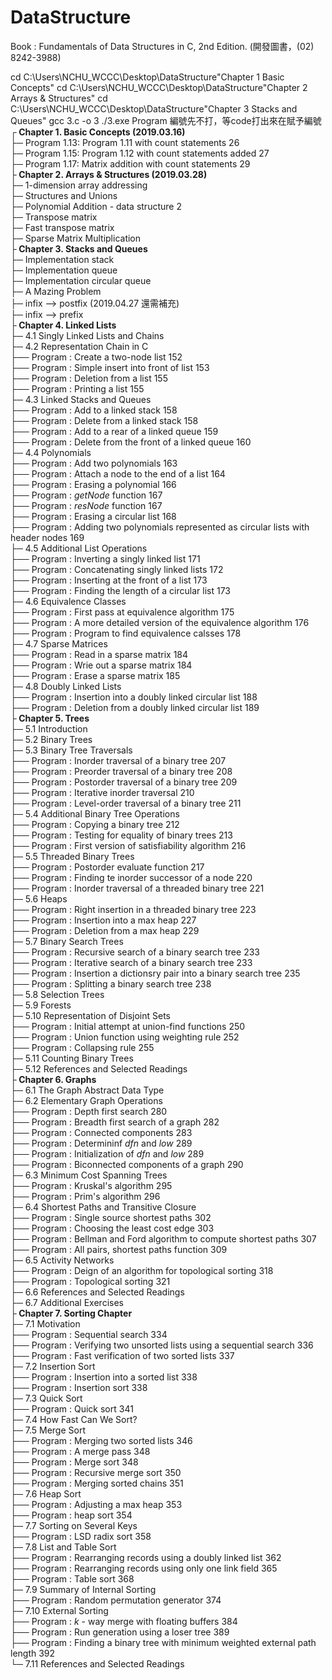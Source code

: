 # DataStructure
Book : Fundamentals of Data Structures in C, 2nd Edition. (開發圖書，(02) 8242-3988)

 cd C:\Users\NCHU_WCCC\Desktop\DataStructure\"Chapter 1 Basic Concepts"
 cd C:\Users\NCHU_WCCC\Desktop\DataStructure\"Chapter 2 Arrays & Structures"
 cd C:\Users\NCHU_WCCC\Desktop\DataStructure\"Chapter 3 Stacks and Queues"
 gcc 3.c -o 3
 ./3.exe
Program 編號先不打，等code打出來在賦予編號<br />
┌<b> Chapter 1. Basic Concepts (2019.03.16)</b><br />
├─ Program 1.13: Program 1.11 with count statements   26<br />
├─ Program 1.15: Program 1.12 with count statements added   27<br />
├─ Program 1.17: Matrix addition with count statements   29<br />
├<b> Chapter 2. Arrays & Structures (2019.03.28)</b><br />
├─ 1-dimension array addressing<br />
├─ Structures and Unions<br />
├─ Polynomial Addition - data structure 2<br />
├─ Transpose matrix<br />
├─ Fast transpose matrix<br />
├─ Sparse Matrix Multiplication<br />
├<b> Chapter 3. Stacks and Queues</b><br />
├─ Implementation stack<br />
├─ Implementation queue<br />
├─ Implementation circular queue<br />
├─ A Mazing Problem<br />
├─ infix --> postfix (2019.04.27 還需補充)<br />
├─ infix --> prefix<br />
├<b> Chapter 4. Linked Lists</b><br />
├─ 4.1 Singly Linked Lists and Chains<br />
├─ 4.2 Representation Chain in C<br />
├── Program : Create a two-node list 152<br />
├── Program : Simple insert into front of list 153<br />
├── Program : Deletion from a list 155<br />
├── Program : Printing a list 155<br />
├─ 4.3 Linked Stacks and Queues<br />
├── Program : Add to a linked stack 158<br />
├── Program : Delete from a linked stack 158<br />
├── Program : Add to a rear of a linked queue 159<br />
├── Program : Delete from the front of a linked queue 160<br />
├─ 4.4 Polynomials<br />
├── Program : Add two polynomials 163<br />
├── Program : Attach a node to the end of a list 164<br />
├── Program : Erasing a polynomial 166<br />
├── Program : _getNode_ function 167<br />
├── Program : _resNode_ function 167<br />
├── Program : Erasing a circular list 168<br />
├── Program : Adding two polynomials represented as circular lists with header nodes 169<br />
├─ 4.5 Additional List Operations<br />
├── Program : Inverting a singly linked list 171<br />
├── Program : Concatenating singly linked lists 172<br />
├── Program : Inserting at the front of a list 173<br />
├── Program : Finding the length of a circular list 173<br />
├─ 4.6 Equivalence Classes<br />
├── Program : First pass at equivalence algorithm 175<br />
├── Program : A more detailed version of the equivalence algorithm 176<br />
├── Program : Program to find equivalence calsses 178<br />
├─ 4.7 Sparse Matrices<br />
├── Program : Read in a sparse matrix 184<br />
├── Program : Wrie out a sparse matrix 184<br />
├── Program : Erase a sparse matrix 185<br />
├─ 4.8 Doubly Linked Lists <br />
├── Program : Insertion into a doubly linked circular list 188<br />
├── Program : Deletion from a doubly linked circular list 189<br />
├<b> Chapter 5. Trees</b><br />
├─ 5.1 Introduction<br />
├─ 5.2 Binary Trees<br />
├─ 5.3 Binary Tree Traversals<br />
├── Program : Inorder traversal of a binary tree 207<br />
├── Program : Preorder traversal of a binary tree 208<br />
├── Program : Postorder traversal of a binary tree 209<br />
├── Program : Iterative inorder traversal 210<br />
├── Program : Level-order traversal of a binary tree 211<br />
├─ 5.4 Additional Binary Tree Operations<br />
├── Program : Copying a binary tree 212<br />
├── Program : Testing for equality of binary trees 213<br />
├── Program : First version of satisfiability algorithm 216<br />
├─ 5.5 Threaded Binary Trees<br />
├── Program : Postorder evaluate function 217<br />
├── Program : Finding te inorder successor of a node 220<br />
├── Program : Inorder traversal of a threaded binary tree 221<br />
├─ 5.6 Heaps<br />
├── Program : Right insertion in a threaded binary tree 223<br />
├── Program : Insertion into a max heap 227<br />
├── Program : Deletion from a max heap 229<br />
├─ 5.7 Binary Search Trees<br />
├── Program : Recursive search of a binary search tree 233<br />
├── Program : Iterative search of a binary search tree 233<br />
├── Program : Insertion a dictionsry pair into a binary search tree 235<br />
├── Program : Splitting a binary search tree 238<br />
├─ 5.8 Selection Trees<br />
├─ 5.9 Forests<br />
├─ 5.10 Representation of Disjoint Sets<br />
├── Program : Initial attempt at union-find functions 250<br />
├── Program : Union function using weighting rule 252<br />
├── Program : Collapsing rule 255<br />
├─ 5.11 Counting Binary Trees<br />
├─ 5.12 References and Selected Readings<br />
├<b> Chapter 6. Graphs</b><br />
├─ 6.1 The Graph Abstract Data Type<br />
├─ 6.2 Elementary Graph Operations<br />
├── Program : Depth first search 280<br />
├── Program : Breadth first search of a graph 282<br />
├── Program : Connected components 283<br />
├── Program : Determininf _dfn_ and _low_ 289<br />
├── Program : Initialization of _dfn_ and _low_ 289<br />
├── Program : Biconnected components of a graph 290<br />
├─ 6.3 Minimum Cost Spanning Trees<br />
├── Program : Kruskal's algorithm 295<br />
├── Program : Prim's algorithm 296<br />
├─ 6.4 Shortest Paths and Transitive Closure<br />
├── Program : Single source shortest paths 302<br />
├── Program : Choosing the least cost edge 303<br />
├── Program : Bellman and Ford algorithm to compute shortest paths 307<br />
├── Program : All pairs, shortest paths function 309<br />
├─ 6.5 Activity Networks<br />
├── Program : Deign of an algorithm for topological sorting 318<br />
├── Program : Topological sorting 321<br />
├─ 6.6 References and Selected Readings<br />
├─ 6.7 Additional Exercises<br />
├<b> Chapter 7. Sorting Chapter</b><br />
├─ 7.1 Motivation<br />
├── Program : Sequential search 334<br />
├── Program : Verifying two unsorted lists using a sequential search 336<br />
├── Program : Fast verification of two sorted lists 337<br />
├─ 7.2 Insertion Sort<br />
├── Program : Insertion into a sorted list 338<br />
├── Program : Insertion sort 338<br />
├─ 7.3 Quick Sort<br />
├── Program : Quick sort 341<br />
├─ 7.4 How Fast Can We Sort?<br />
├─ 7.5 Merge Sort<br />
├── Program : Merging two sorted lists 346<br />
├── Program : A merge pass 348<br />
├── Program : Merge sort 348<br />
├── Program : Recursive merge sort 350<br />
├── Program : Merging sorted chains 351<br />
├─ 7.6 Heap Sort<br />
├── Program : Adjusting a max heap 353<br />
├── Program : heap sort 354<br />
├─ 7.7 Sorting on Several Keys<br />
├── Program : LSD radix sort 358<br />
├─ 7.8 List and Table Sort<br />
├── Program : Rearranging records using a doubly linked list 362<br />
├── Program : Rearranging records using only one link field 365<br />
├── Program : Table sort 368<br />
├─ 7.9 Summary of Internal Sorting<br />
├── Program : Random permutation generator 374<br />
├─ 7.10 External Sorting<br />
├── Program : _k_ - way merge with floating buffers 384<br />
├── Program : Run generation using a loser tree 389<br />
├── Program : Finding a binary tree with minimum weighted external path length 392<br />
└─ 7.11 References and Selected Readings<br />